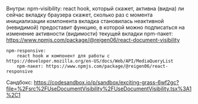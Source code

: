 Внутри:
    npm-visibility:
        react hook, который
        скажет, активна (видна) ли сейчас вкладку браузера
        скажет, сколько раз с момента инициализации компонента вкладка становилась неактивной (невидимой)
        предоставит функцию, в которой можно подписаться на изменение активности (видимости) текущей вкладки
        npm-пакет: https://www.npmjs.com/package/@reigen06/react-document-visibility
        
    npm-responsive:
        react hook и компонент для работы с https://developer.mozilla.org/en-US/docs/Web/API/MediaQueryList
        npm-пакет: https://www.npmjs.com/package/@reigen06/react-responsive

Сандбокс: https://codesandbox.io/p/sandbox/exciting-grass-6wf2gc?file=%2Fsrc%2FUseDocumentVisibility%2FUseDocumentVisibility.tsx%3A1%2C1

